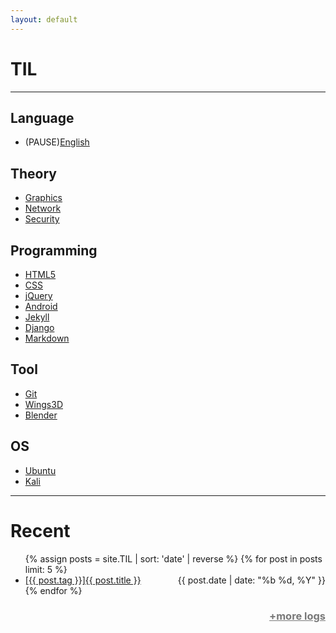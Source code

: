 ```yaml
---
layout: default 
---
```


# TIL   
---
## Language  
- (PAUSE)[English](/tag?value=English)  

## Theory  
- [Graphics](/tag?value=Graphics)  
- [Network](/tag?value=Network)  
- [Security](/tag?value=Security)
  
## Programming  
- [HTML5](/tag?value=HTML5)    
- [CSS](/tag?value=CSS)    
- [jQuery](/tag?value=jQuery)  
- [Android](/tag?value=Android)  
- [Jekyll](/tag?value=Jekyll)  
- [Django](/tag?value=Django)  
- [Markdown](/tag?value=Markdown)  
  
## Tool  
- [Git](/tag?value=Git)  
- [Wings3D](/tag?value=Wings3D)  
- [Blender](/tag?value=Blender)  
  
## OS  
- [Ubuntu](/tag?value=Ubuntu)  
- [Kali](/tag?value=Kali)  

---
# Recent  
<ul>
{% assign posts = site.TIL | sort: 'date' | reverse %}
{% for post in posts limit: 5 %}
        <li>
    	<a href="{{ post.url }}">[{{ post.tag }}]{{ post.title }}
        	<span style="float:right;"><time datetime="{{ post.date | date:"%d-%m-%Y" }}">{{ post.date | date: "%b %d, %Y" }}</time></span>
        	</a>
    </li>
{% endfor %}
</ul>
<h3><a style="color:#787878;float:right;" href="logs">+more logs</a></h3>

